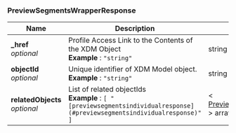 
<a name="previewsegmentswrapperresponse"></a>
### PreviewSegmentsWrapperResponse

|Name|Description|Schema|
|---|---|---|
|**_href**  <br>*optional*|Profile Access Link to the Contents of the XDM Object  <br>**Example** : `"string"`|string|
|**objectId**  <br>*optional*|Unique identifier of XDM Model object.  <br>**Example** : `"string"`|string|
|**relatedObjects**  <br>*optional*|List of related objectIds  <br>**Example** : `[ "[previewsegmentsindividualresponse](#previewsegmentsindividualresponse)" ]`|< [PreviewSegmentsIndividualResponse](PreviewSegmentsIndividualResponse.md#previewsegmentsindividualresponse) > array|



